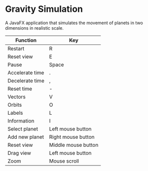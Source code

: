 # Gravity Simulation
A JavaFX application that simulates the movement of planets in two dimensions in realistic scale.

Function | Key
--- | ---
Restart | R
Reset view | E
Pause | Space
Accelerate time | .
Decelerate time | ,
Reset time | -
Vectors | V
Orbits | O
Labels | L
Information | I
Select planet | Left mouse button
Add new planet | Right mouse button
Reset view | Middle mouse button
Drag view | Left mouse button
Zoom | Mouse scroll
